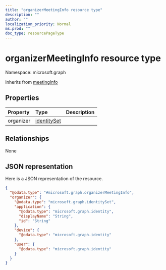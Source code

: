 ```yaml
---
title: "organizerMeetingInfo resource type"
description: ""
author: ""
localization_priority: Normal
ms.prod: ""
doc_type: resourcePageType
---
```


# organizerMeetingInfo resource type


Namespace: microsoft.graph




Inherits from [meetingInfo](../resources/meetinginfo.md)

## Properties
|Property|Type|Description|
|:---|:---|:---|
|organizer|[identitySet](../resources/identityset.md)||

## Relationships
None

## JSON representation
Here is a JSON representation of the resource.
<!-- {
  "blockType": "resource",
  "@odata.type": "microsoft.graph.organizerMeetingInfo"
}
-->
``` json
{
  "@odata.type": "#microsoft.graph.organizerMeetingInfo",
  "organizer": {
    "@odata.type": "microsoft.graph.identitySet",
    "application": {
      "@odata.type": "microsoft.graph.identity",
      "displayName": "String",
      "id": "String"
    },
    "device": {
      "@odata.type": "microsoft.graph.identity"
    },
    "user": {
      "@odata.type": "microsoft.graph.identity"
    }
  }
}
```

